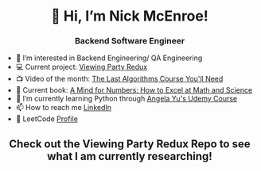 <h1 align= "center">👋 Hi, I’m Nick McEnroe!</h1>
<h3 align= "center">Backend Software Engineer</h3>
  
- 👀 I’m interested in Backend Engineering/ QA Engineering
- 💻 Current project: [Viewing Party Redux](https://github.com/LeafErrorson/viewing_party_redux)
- 📺 Video of the month: [The Last Algorithms Course You'll Need](https://frontendmasters.com/courses/algorithms/)
- 📖 Current book: [A Mind for Numbers: How to Excel at Math and Science](https://barbaraoakley.com/books/a-mind-for-numbers/)
- 🌱 I’m currently learning Python through [Angela Yu's Udemy Course](https://www.udemy.com/course/100-days-of-code/?couponCode=ST22FS22724)
- 📫 How to reach me [LinkedIn](https://www.linkedin.com/in/nicholasmcenroe/)
- 🧠 LeetCode [Profile](https://leetcode.com/nsmcenro/)

<h2 align= "center">Check out the Viewing Party Redux Repo to see what I am currently researching! </h3>
